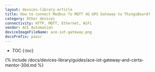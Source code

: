 ```yaml
---
layout: devices-library-article
title: How to connect Modbus To MQTT 4G GPS Gateway to ThingsBoard?
category: Other devices
connectivity: HTTP, MQTT, Ethernet, WiFi
vendor: ACE Automation
deviceImageFileName: ace-iot-gateway.png
docsPrefix: paas/
---
```



* TOC
{:toc}

{% include /docs/devices-library/guides/ace-iot-gateway-and-certa-mentor-30d.md %}